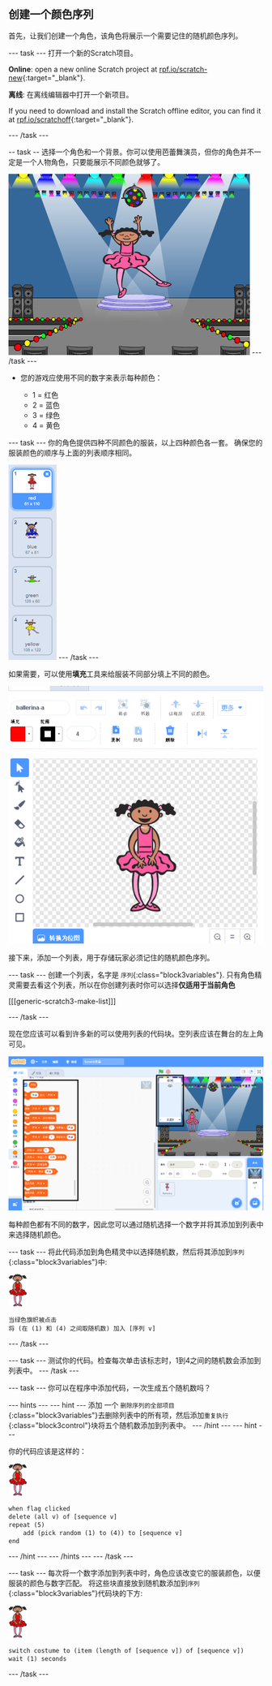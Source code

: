 ## 创建一个颜色序列

首先，让我们创建一个角色，该角色将展示一个需要记住的随机颜色序列。

\--- task \--- 打开一个新的Scratch项目。

**Online**: open a new online Scratch project at [rpf.io/scratch-new](https://rpf.io/scratch-new){:target="_blank"}.

**离线**: 在离线编辑器中打开一个新项目。

If you need to download and install the Scratch offline editor, you can find it at [rpf.io/scratchoff](https://rpf.io/scratchoff){:target="_blank"}.

\--- /task \---

-- task -- 选择一个角色和一个背景。你可以使用芭蕾舞演员，但你的角色并不一定是一个人物角色，只要能展示不同颜色就够了。

![screenshot](images/colour-sprite.png) \--- /task \---

+ 您的游戏应使用不同的数字来表示每种颜色：
    
    + 1 = 红色
    + 2 = 蓝色
    + 3 = 绿色
    + 4 = 黄色

\--- task \--- 你的角色提供四种不同颜色的服装，以上四种颜色各一套。 确保您的服装颜色的顺序与上面的列表顺序相同。

![screenshot](images/colour-costume.png) \--- /task \---

如果需要，可以使用**填充**工具来给服装不同部分填上不同的颜色。

![color-a-shape](images/color-a-shape.png)

接下来，添加一个列表，用于存储玩家必须记住的随机颜色序列。

\--- task \--- 创建一个列表，名字是 `序列`{:class="block3variables"}. 只有角色精灵需要去看这个列表，所以在你创建列表时你可以选择**仅适用于当前角色**

[[[generic-scratch3-make-list]]]

\--- /task \---

现在您应该可以看到许多新的可以使用列表的代码块。空列表应该在舞台的左上角可见。

![screenshot](images/colour-list-blocks-annotated.png)

每种颜色都有不同的数字，因此您可以通过随机选择一个数字并将其添加到列表中来选择随机颜色。

\--- task \--- 将此代码添加到角色精灵中以选择随机数，然后将其添加到`序列`{:class="block3variables"}中:

![ballerina](images/ballerina.png)

```blocks3
当绿色旗帜被点击
将 (在 (1) 和 (4) 之间取随机数) 加入 [序列 v]
```

\--- /task \---

\--- task \--- 测试你的代码。检查每次单击该标志时，1到4之间的随机数会添加到列表中。 \--- /task \---

\--- task \--- 你可以在程序中添加代码，一次生成五个随机数吗？

\--- hints \--- \--- hint \--- 添加 一个 `删除序列的全部项目`{:class="block3variables"}去删除列表中的所有项，然后添加`重复执行`{:class="block3control"}块将五个随机数添加到列表中。 \--- /hint \--- \--- hint \---

你的代码应该是这样的：

![ballerina](images/ballerina.png)

```blocks3
when flag clicked
delete (all v) of [sequence v]
repeat (5)
    add (pick random (1) to (4)) to [sequence v]
end
```

\--- /hint \--- \--- /hints \--- \--- /task \---

\--- task \--- 每次将一个数字添加到列表中时，角色应该改变它的服装颜色，以便服装的颜色与数字匹配。 将这些块直接放到随机数添加到`序列`{:class="block3variables"}代码块的下方:

![ballerina](images/ballerina.png)

```blocks3
switch costume to (item (length of [sequence v]) of [sequence v])
wait (1) seconds
```

\--- /task \---